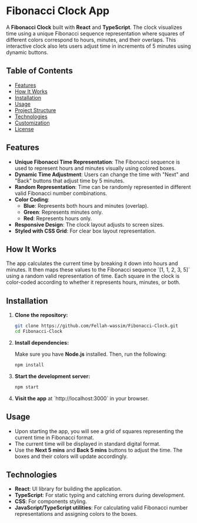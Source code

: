 # Fibonacci Clock App

A **Fibonacci Clock** built with **React** and **TypeScript**. The clock visualizes time using a unique Fibonacci sequence representation where squares of different colors correspond to hours, minutes, and their overlaps. This interactive clock also lets users adjust time in increments of 5 minutes using dynamic buttons.

## Table of Contents

- [Features](#features)
- [How It Works](#how-it-works)
- [Installation](#installation)
- [Usage](#usage)
- [Project Structure](#project-structure)
- [Technologies](#technologies)
- [Customization](#customization)
- [License](#license)

## Features

- **Unique Fibonacci Time Representation**: The Fibonacci sequence is used to represent hours and minutes visually using colored boxes.
- **Dynamic Time Adjustment**: Users can change the time with "Next" and "Back" buttons that adjust time by 5 minutes.
- **Random Representation**: Time can be randomly represented in different valid Fibonacci number combinations.
- **Color Coding**:
  - **Blue**: Represents both hours and minutes (overlap).
  - **Green**: Represents minutes only.
  - **Red**: Represents hours only.
- **Responsive Design**: The clock layout adjusts to screen sizes.
- **Styled with CSS Grid**: For clear box layout representation.

## How It Works

The app calculates the current time by breaking it down into hours and minutes. It then maps these values to the Fibonacci sequence \`[1, 1, 2, 3, 5]\` using a random valid representation of time. Each square in the clock is color-coded according to whether it represents hours, minutes, or both.

## Installation

1. **Clone the repository:**

   ```bash
   git clone https://github.com/Fellah-wassim/Fibonacci-Clock.git
   cd Fibonacci-Clock
   ```

2. **Install dependencies:**

   Make sure you have **Node.js** installed. Then, run the following:

   ```bash
   npm install
   ```

3. **Start the development server:**

   ```bash
   npm start
   ```

4. **Visit the app** at \`http://localhost:3000\` in your browser.

## Usage

- Upon starting the app, you will see a grid of squares representing the current time in Fibonacci format.
- The current time will be displayed in standard digital format.
- Use the **Next 5 mins** and **Back 5 mins** buttons to adjust the time. The boxes and their colors will update accordingly.

## Technologies

- **React**: UI library for building the application.
- **TypeScript**: For static typing and catching errors during development.
- **CSS**: For components styling.
- **JavaScript/TypeScript utilities**: For calculating valid Fibonacci number representations and assigning colors to the boxes.
